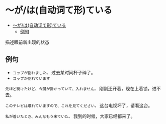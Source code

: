 # ～が/は(自动词て形)ている

- [～が/は(自动词て形)ている](#がは自动词て形ている)
  - [例句](#例句)

描述眼前新出现的状态

## 例句

- `コップが割れました。` 过去某时间杯子碎了。
- `コップが割れています`

`先ほど開けたけど、今鍵が掛かっていて、入れません。` 刚刚还开着，现在上着锁，进不去。

`このテレビは壊れていますので、これを見てください。` 这台电视坏了，请看这台。

`私が着いたとき、みんなもう来ていた。` 我到的时候，大家已经都来了。
